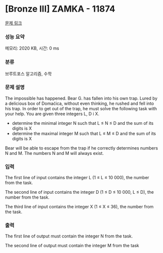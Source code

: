 # [Bronze III] ZAMKA - 11874 

[문제 링크](https://www.acmicpc.net/problem/11874) 

### 성능 요약

메모리: 2020 KB, 시간: 0 ms

### 분류

브루트포스 알고리즘, 수학

### 문제 설명

<p>The impossible has happened. Bear G. has fallen into his own trap. Lured by a delicious box of Domaćica, without even thinking, he rushed and fell into his trap. In order to get out of the trap, he must solve the following task with your help. You are given three integers L, D i X.</p>

<ul>
	<li>determine the minimal integer N such that L ≤ N ≤ D and the sum of its digits is X</li>
	<li>determine the maximal integer M such that L ≤ M ≤ D and the sum of its digits is X</li>
</ul>

<p>Bear will be able to escape from the trap if he correctly determines numbers N and M. The numbers N and M will always exist.</p>

### 입력 

 <p>The first line of input contains the integer L (1 ≤ L ≤ 10 000), the number from the task.</p>

<p>The second line of input contains the integer D (1 ≤ D ≤ 10 000, L ≤ D), the number from the task.</p>

<p>The third line of input contains the integer X (1 ≤ X ≤ 36), the number from the task.</p>

### 출력 

 <p>The first line of output must contain the integer N from the task.</p>

<p>The second line of output must contain the integer M from the task</p>

